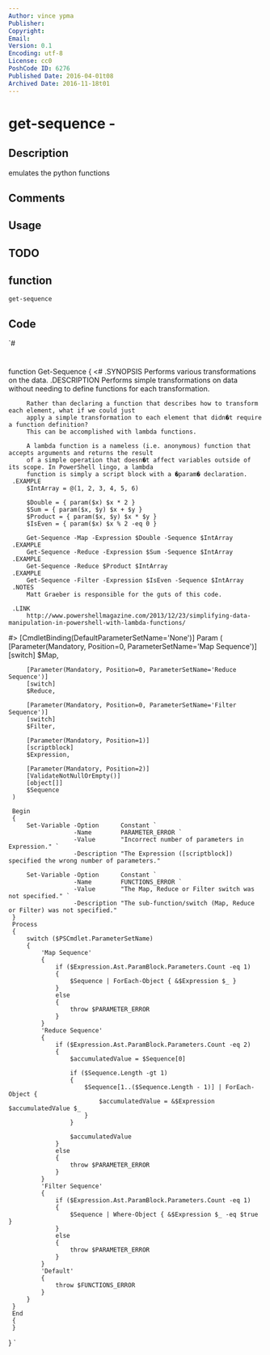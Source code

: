 ```yaml
---
Author: vince ypma
Publisher: 
Copyright: 
Email: 
Version: 0.1
Encoding: utf-8
License: cc0
PoshCode ID: 6276
Published Date: 2016-04-01t08
Archived Date: 2016-11-18t01
---
```


# get-sequence - 

## Description

emulates the python functions

## Comments



## Usage



## TODO



## function

`get-sequence`

## Code

`#
 #
 
 function Get-Sequence
 {
   <#
     .SYNOPSIS
         Performs various transformations on the data.
     .DESCRIPTION
         Performs simple transformations on data without needing to define functions for each transformation.
 
         Rather than declaring a function that describes how to transform each element, what if we could just
         apply a simple transformation to each element that didn�t require a function definition?
         This can be accomplished with lambda functions.
 
         A lambda function is a nameless (i.e. anonymous) function that accepts arguments and returns the result
         of a simple operation that doesn�t affect variables outside of its scope. In PowerShell lingo, a lambda
         function is simply a script block with a �param� declaration.
     .EXAMPLE
         $IntArray = @(1, 2, 3, 4, 5, 6)
  
         $Double = { param($x) $x * 2 }
         $Sum = { param($x, $y) $x + $y }
         $Product = { param($x, $y) $x * $y }
         $IsEven = { param($x) $x % 2 -eq 0 }
  
         Get-Sequence -Map -Expression $Double -Sequence $IntArray
     .EXAMPLE
         Get-Sequence -Reduce -Expression $Sum -Sequence $IntArray
     .EXAMPLE
         Get-Sequence -Reduce $Product $IntArray
     .EXAMPLE
         Get-Sequence -Filter -Expression $IsEven -Sequence $IntArray
     .NOTES
         Matt Graeber is responsible for the guts of this code.
 
     .LINK
         http://www.powershellmagazine.com/2013/12/23/simplifying-data-manipulation-in-powershell-with-lambda-functions/
   #>
     [CmdletBinding(DefaultParameterSetName='None')]
     Param
     (
         [Parameter(Mandatory, Position=0, ParameterSetName='Map Sequence')]
         [switch]
         $Map,
 
         [Parameter(Mandatory, Position=0, ParameterSetName='Reduce Sequence')]
         [switch]
         $Reduce,
 
         [Parameter(Mandatory, Position=0, ParameterSetName='Filter Sequence')]
         [switch]
         $Filter,
 
         [Parameter(Mandatory, Position=1)]
         [scriptblock]
         $Expression,
  
         [Parameter(Mandatory, Position=2)]
         [ValidateNotNullOrEmpty()]
         [object[]]
         $Sequence
     )
 
     Begin
     {
         Set-Variable -Option      Constant `
                      -Name        PARAMETER_ERROR `
                      -Value       "Incorrect number of parameters in Expression." `
                      -Description "The Expression ([scriptblock]) specified the wrong number of parameters."
 
         Set-Variable -Option      Constant `
                      -Name        FUNCTIONS_ERROR `
                      -Value       "The Map, Reduce or Filter switch was not specified." `
                      -Description "The sub-function/switch (Map, Reduce or Filter) was not specified."
     }
     Process
     {
         switch ($PSCmdlet.ParameterSetName)
         {
             'Map Sequence'
             {
                 if ($Expression.Ast.ParamBlock.Parameters.Count -eq 1)
                 {
                     $Sequence | ForEach-Object { &$Expression $_ }
                 }
                 else
                 {
                     throw $PARAMETER_ERROR
                 }
             }
             'Reduce Sequence'
             {
                 if ($Expression.Ast.ParamBlock.Parameters.Count -eq 2)
                 {
                     $accumulatedValue = $Sequence[0]
 
                     if ($Sequence.Length -gt 1)
                     {
                         $Sequence[1..($Sequence.Length - 1)] | ForEach-Object {
                             $accumulatedValue = &$Expression $accumulatedValue $_
                         }
                     }
  
                     $accumulatedValue
                 }
                 else
                 {
                     throw $PARAMETER_ERROR
                 }
             }
             'Filter Sequence'
             {
                 if ($Expression.Ast.ParamBlock.Parameters.Count -eq 1)
                 {
                     $Sequence | Where-Object { &$Expression $_ -eq $true }
                 }
                 else
                 {
                     throw $PARAMETER_ERROR
                 }
             }
             'Default'
             {
                 throw $FUNCTIONS_ERROR
             }
         }
     }
     End
     {
     }
 }
`

